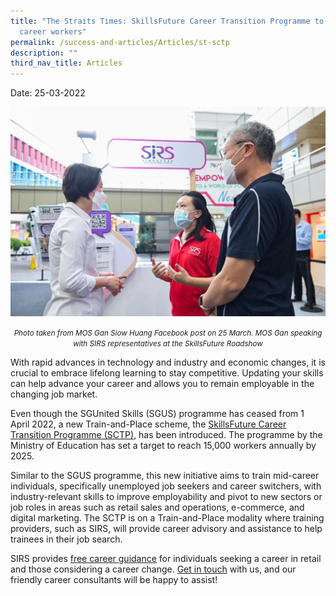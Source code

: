 ```yaml
---
title: "The Straits Times: SkillsFuture Career Transition Programme to help mid
  career workers"
permalink: /success-and-articles/Articles/st-sctp
description: ""
third_nav_title: Articles
---
```

Date:   25-03-2022

![The Straits Times MOS Gan Photo SkillsFuture Roadshow TPY Hub 25 March](/images/blog/20220325_roadshow.jpg)

<center><small><i>Photo taken from MOS Gan Siow Huang Facebook post on 25 March. MOS Gan speaking with SIRS representatives at the SkillsFuture Roadshow</i></small></center>

With rapid advances in technology and industry and economic changes, it is crucial to embrace lifelong learning to stay competitive. Updating your skills can help advance your career and allows you to remain employable in the changing job market. 

Even though the SGUnited Skills (SGUS) programme has ceased from 1 April 2022, a new Train-and-Place scheme, the [SkillsFuture Career Transition Programme (SCTP)](https://www.skillsfuture.gov.sg/sctp#whatisit), has been introduced. The programme by the Ministry of Education has set a target to reach 15,000 workers annually by 2025. 

Similar to the SGUS programme, this new initiative aims to train mid-career individuals, specifically unemployed job seekers and career switchers, with industry-relevant skills to improve employability and pivot to new sectors or job roles in areas such as retail sales and operations, e-commerce, and digital marketing. The SCTP is on a Train-and-Place modality where training providers, such as SIRS, will provide career advisory and assistance to help trainees in their job search. 

SIRS provides [free career guidance](https://www.sirs.edu.sg/services/career-services) for individuals seeking a career in retail and those considering a career change. [Get in touch](https://www.sirs.edu.sg/contact-us) with us, and our friendly career consultants will be happy to assist!